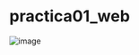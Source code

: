 # practica01_web
![image](https://github.com/user-attachments/assets/b351d688-8a47-45a3-880e-8f4f90878f62)
